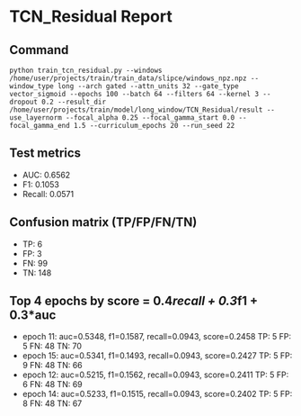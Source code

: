 # TCN_Residual Report

## Command
```
python train_tcn_residual.py --windows /home/user/projects/train/train_data/slipce/windows_npz.npz --window_type long --arch gated --attn_units 32 --gate_type vector_sigmoid --epochs 100 --batch 64 --filters 64 --kernel 3 --dropout 0.2 --result_dir /home/user/projects/train/model/long_window/TCN_Residual/result --use_layernorm --focal_alpha 0.25 --focal_gamma_start 0.0 --focal_gamma_end 1.5 --curriculum_epochs 20 --run_seed 22
```

## Test metrics
- AUC: 0.6562
- F1: 0.1053
- Recall: 0.0571
## Confusion matrix (TP/FP/FN/TN)
- TP: 6
- FP: 3
- FN: 99
- TN: 148

## Top 4 epochs by score = 0.4*recall + 0.3*f1 + 0.3*auc
- epoch 11: auc=0.5348, f1=0.1587, recall=0.0943, score=0.2458  TP: 5 FP: 5 FN: 48 TN: 70
- epoch 15: auc=0.5341, f1=0.1493, recall=0.0943, score=0.2427  TP: 5 FP: 9 FN: 48 TN: 66
- epoch 12: auc=0.5215, f1=0.1562, recall=0.0943, score=0.2411  TP: 5 FP: 6 FN: 48 TN: 69
- epoch 14: auc=0.5233, f1=0.1515, recall=0.0943, score=0.2402  TP: 5 FP: 8 FN: 48 TN: 67
